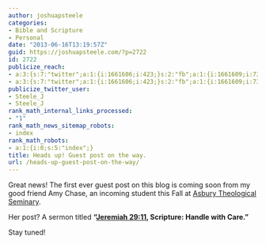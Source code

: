 ```yaml
---
author: joshuapsteele
categories:
- Bible and Scripture
- Personal
date: "2013-06-16T13:19:57Z"
guid: https://joshuapsteele.com/?p=2722
id: 2722
publicize_reach:
- a:3:{s:7:"twitter";a:1:{i:1661606;i:423;}s:2:"fb";a:1:{i:1661609;i:736;}s:2:"wp";a:1:{i:0;i:27;}}
- a:3:{s:7:"twitter";a:1:{i:1661606;i:423;}s:2:"fb";a:1:{i:1661609;i:736;}s:2:"wp";a:1:{i:0;i:27;}}
publicize_twitter_user:
- Steele_J
- Steele_J
rank_math_internal_links_processed:
- "1"
rank_math_news_sitemap_robots:
- index
rank_math_robots:
- a:1:{i:0;s:5:"index";}
title: Heads up! Guest post on the way.
url: /heads-up-guest-post-on-the-way/
---
```


Great news! The first ever guest post on this blog is coming soon from my good friend Amy Chase, an incoming student this Fall at [Asbury Theological Seminary](http://www.asburyseminary.edu/).

Her post? A sermon titled **“[Jeremiah 29:11](http://www.biblegateway.com/passage/?search=Jeremiah%2029:11&version=NET), Scripture: Handle with Care.”**

Stay tuned!